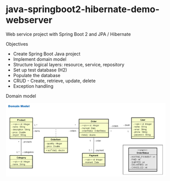 # java-springboot2-hibernate-demo-webserver

Web service project with Spring Boot 2 and JPA / Hibernate

Objectives

- Create Spring Boot Java project
- Implement domain model
- Structure logical layers: resource, service, repository
- Set up test database (H2)
- Populate the database
- CRUD - Create, retrieve, update, delete
- Exception handling

Domain model

<img src="https://github.com/luizfernandotech/java-springboot2-hibernate-demo-webserver/blob/master/src/main/resources/static/img/java-springboot2-hibernate-demo-webserver.png">
